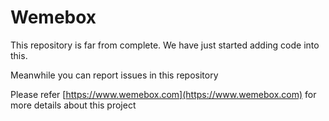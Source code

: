 # Wemebox


This repository is far from complete. We have just started adding code into this.

Meanwhile you can report issues in this repository

Please refer [https://www.wemebox.com](https://www.wemebox.com) for more details about this project
